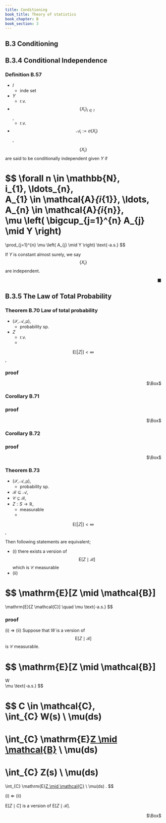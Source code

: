 ```yaml
---
title: Conditioning
book_title: Theory of statistics
book_chapter: B
book_section: 3
---
```


## B.3 Conditioning

## B.3.4 Conditional Independence

### Definition B.57
* $I$
    * inde set
* $Y$
    * r.v.
* $$\{X_{i}\}_{i \in I}$$,
    * r.v.
* $$\mathcal{A}_{i} := \sigma(X_{i})$$,

$$\{X_{i}\}$$ are said to be conditionally independent given $Y$ if

$$
  \forall n \in \mathbb{N},
  \
  i_{1}, \ldots_{n},
  \
  A_{1} \in \mathcal{A}_{i_{1}}, \ldots, A_{n} \in \mathcal{A}_{i_{n}},
  \
  \mu
  \left(
      \bigcup_{j=1}^{n}
      A_{j}
      \mid
      Y
  \right)
  =
  \prod_{j=1}^{n}
  \mu
  \left(
      A_{j}
      \mid
      Y
  \right)
  \text{-a.s.}
$$

If $Y$ is constant almost surely, we say $$\{X_{i}\}$$ are independent.

<div class="end-of-statement" style="text-align: right">■</div>

## B.3.5 The Law of Total Probability

### Theorem B.70 Law of total probability
* $(\mathcal{S}, \mathcal{A}, \mu)$,
  * probability sp.
* $Z$
  * r.v.
  * 
$$
  \mathrm{E}[
    |Z|
  ] < \infty
$$,

### proof

<div class="QED" style="text-align: right">$\Box$</div>

### Corollary B.71

### proof

<div class="QED" style="text-align: right">$\Box$</div>

### Corollary B.72

### proof

<div class="QED" style="text-align: right">$\Box$</div>

### Theorem B.73
* $(\mathcal{S}, \mathcal{A}, \mu)$,
  * probability sp.
* $\mathcal{B} \subseteq \mathcal{A}$,
* $\mathcal{C}  \subseteq \mathcal{B}$,
* $Z: S \rightarrow \mathbb{R}$,
  * measurable
  * 
$$
  \mathrm{E}[
    |Z|
  ] < \infty
$$,

Then following statements are equivalent;

* (i) there exists a version of $$\mathrm{E}[Z \mid \mathcal{B}]$$ which is $\mathcal{C}$ measurable
* (ii)

$$
\mathrm{E}[Z \mid \mathcal{B}]
=
\mathrm{E}[Z \mathcal{C}]
\quad
\mu \text{-a.s.}
$$

### proof
(i) $\Rightarrow$ (ii)
Suppose that $W$ is a version of $$\mathrm{E}[Z \mid \mathcal{B}]$$ is $\mathcal{C}$ measurable.

$$
  \mathrm{E}[Z \mid \mathcal{B}]
  =
  W
  \
  \mu \text{-a.s.}
$$

$$
  C \in \mathcal{C},
  \
  \int_{C}
    W(s)
  \ \mu(ds)
  =
  \int_{C}
    \mathrm{E}[Z \mid \mathcal{B}](s)
  \ \mu(ds)
  =
  \int_{C}
    Z(s)
  \ \mu(ds)
  =
  \int_{C}
    \mathrm{E}[Z \mid \mathcal{C}](s)
  \ \mu(ds)
  .
$$

(i) $\Leftarrow$ (ii)

$\mathrm{E}[Z \mid C]$ is a version of $\mathrm{E}[Z \mid \mathcal{B}]$.

<div class="QED" style="text-align: right">$\Box$</div>
